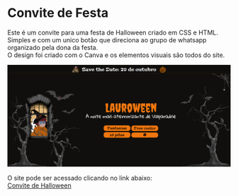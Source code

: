 # Convite de Festa
Este é um convite para uma festa de Halloween criado em CSS e HTML. Simples e com um unico botão que direciona ao grupo de whatsapp organizado pela dona da festa.<br>
O design foi criado com o Canva e os elementos visuais são todos do site.

<img src="site.png">

O site pode ser acessado clicando no link abaixo:<br>
<a href="https://gabrielarib.github.io/convitedefesta/">Convite de Halloween</a>

